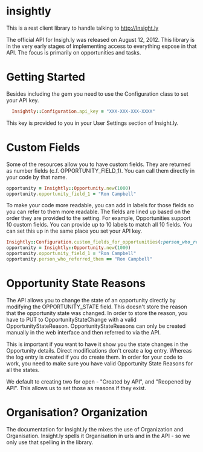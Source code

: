 insightly
=========

This is a rest client library to handle talking to http://Insight.ly

The official API for Insigh.ly was released on August 12, 2012.  This library is in the very early stages of implementing access to everything expose in
that API.  The focus is primarily on opportunities and tasks.

Getting Started
=========

Besides including the gem you need to use the Configuration class to set your API key.

```ruby
  Insightly::Configuration.api_key = "XXX-XXX-XXX-XXXX"
```

This key is provided to you in your User Settings section of Insight.ly.


Custom Fields
===========

Some of the resources allow you to have custom fields. They are returned as number fields (c.f. OPPORTUNITY_FIELD_1).  You can call them directly in your code by
that name.

```ruby
opportunity = Insightly::Opportunity.new(1000)
opportunity.opportunity_field_1 = "Ron Campbell"
```

To make your code more readable, you can add in labels for those fields so you can refer to them more readable. The fields are lined up based on the order they are
provided to the setting. For example, Opportunities support 10 custom fields. You can provide up to 10 labels to match all 10 fields. You can set this up in the same place
you set your API key.

```ruby
Insightly::Configuration.custom_fields_for_opportunities(:person_who_referred_them, :where_they_saw_the_ad)
opportunity = Insightly::Opportunity.new(1000)
opportunity.opportunity_field_1 = "Ron Campbell"
opportunity.person_who_referred_them == "Ron Campbell"
```

Opportunity State Reasons
========

The API allows you to change the state of an opportunity directly by modifying the OPPORTUNITY_STATE field. This doesn't store the reason
that the opportunity state was changed.  In order to store the reason, you have to PUT to OpportunityStateChange with a valid OpportunityStateReason.
OpportunityStateReasons can only be created manually in the web interface and then referred to via the API.

This is important if you want to have it show you the state changes in the Opportunity details. Direct modifications don't create a log entry.
Whereas the log entry is created if you do create them. In order for your code to work, you need to make sure you have valid Opportunity State Reasons for all the states.

We default to creating two for open -  "Created by API", and "Reopened by API". This allows us to set those as reasons if they exist.


Organisation? Organization
===========

The documentation for Insight.ly the mixes the use of Organization and Organisation. Insight.ly spells it Organisation in urls and in the API - so we
only use that spelling in the library.